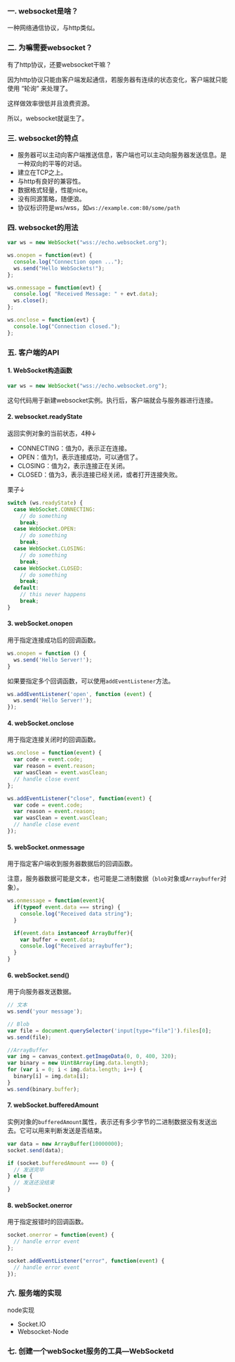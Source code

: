 ### 一. websocket是啥？

一种网络通信协议，与http类似。

### 二. 为嘛需要websocket？

有了http协议，还要websocket干嘛？

因为http协议只能由客户端发起通信，若服务器有连续的状态变化，客户端就只能使用 “轮询” 来处理了。

这样做效率很低并且浪费资源。

所以，websocket就诞生了。

### 三. websocket的特点

- 服务器可以主动向客户端推送信息，客户端也可以主动向服务器发送信息。是一种双向的平等的对话。
- 建立在TCP之上。
- 与http有良好的兼容性。
- 数据格式轻量，性能nice。
- 没有同源策略，随便浪。
- 协议标识符是ws/wss，如`ws://example.com:80/some/path`

### 四. websocket的用法

```javascript
var ws = new WebSocket("wss://echo.websocket.org");

ws.onopen = function(evt) { 
  console.log("Connection open ..."); 
  ws.send("Hello WebSockets!");
};

ws.onmessage = function(evt) {
  console.log( "Received Message: " + evt.data);
  ws.close();
};

ws.onclose = function(evt) {
  console.log("Connection closed.");
};      
```

### 五. 客户端的API

#### 1. WebSocket构造函数

```javascript
var ws = new WebSocket("wss://echo.websocket.org");
```

这句代码用于新建websocket实例。执行后，客户端就会与服务器进行连接。

#### 2. websocket.readyState

返回实例对象的当前状态，4种↓

- CONNECTING：值为0，表示正在连接。 
- OPEN：值为1，表示连接成功，可以通信了。 
- CLOSING：值为2，表示连接正在关闭。 
- CLOSED：值为3，表示连接已经关闭，或者打开连接失败。 

栗子↓

```javascript
switch (ws.readyState) {
  case WebSocket.CONNECTING:
    // do something
    break;
  case WebSocket.OPEN:
    // do something
    break;
  case WebSocket.CLOSING:
    // do something
    break;
  case WebSocket.CLOSED:
    // do something
    break;
  default:
    // this never happens
    break;
}
```

#### 3. webSocket.onopen

用于指定连接成功后的回调函数。

```javascript
ws.onopen = function () {
  ws.send('Hello Server!');
}
```

如果要指定多个回调函数，可以使用`addEventListener`方法。 

```javascript
ws.addEventListener('open', function (event) {
  ws.send('Hello Server!');
});
```

#### 4. webSocket.onclose

用于指定连接关闭时的回调函数。

```javascript
ws.onclose = function(event) {
  var code = event.code;
  var reason = event.reason;
  var wasClean = event.wasClean;
  // handle close event
};

ws.addEventListener("close", function(event) {
  var code = event.code;
  var reason = event.reason;
  var wasClean = event.wasClean;
  // handle close event
});
```

#### 5. webSocket.onmessage

用于指定客户端收到服务器数据后的回调函数。

注意，服务器数据可能是文本，也可能是二进制数据（`blob`对象或`Arraybuffer`对象）。 

```javascript
ws.onmessage = function(event){
  if(typeof event.data === string) {
    console.log("Received data string");
  }

  if(event.data instanceof ArrayBuffer){
    var buffer = event.data;
    console.log("Received arraybuffer");
  }
}
```

#### 6. webSocket.send()

用于向服务器发送数据。

```javascript
// 文本
ws.send('your message');

// Blob
var file = document.querySelector('input[type="file"]').files[0];
ws.send(file);

//ArrayBuffer
var img = canvas_context.getImageData(0, 0, 400, 320);
var binary = new Uint8Array(img.data.length);
for (var i = 0; i < img.data.length; i++) {
  binary[i] = img.data[i];
}
ws.send(binary.buffer);
```

#### 7. webSocket.bufferedAmount

实例对象的`bufferedAmount`属性，表示还有多少字节的二进制数据没有发送出去。它可以用来判断发送是否结束。 

```javascript
var data = new ArrayBuffer(10000000);
socket.send(data);

if (socket.bufferedAmount === 0) {
  // 发送完毕
} else {
  // 发送还没结束
}
```

#### 8. webSocket.onerror

用于指定报错时的回调函数。 

```javascript
socket.onerror = function(event) {
  // handle error event
};

socket.addEventListener("error", function(event) {
  // handle error event
});
```

### 六. 服务端的实现

node实现

- Socket.IO
- Websocket-Node

### 七. 创建一个webSocket服务的工具—WebSocketd



